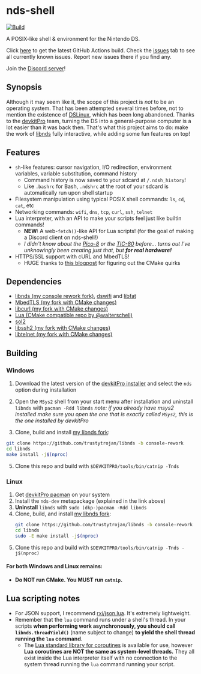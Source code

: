 # nds-shell
[![Build](https://github.com/trustytrojan/nds-shell/actions/workflows/ci.yml/badge.svg)](https://github.com/trustytrojan/nds-shell/actions/workflows/ci.yml)

A POSIX-like shell & environment for the Nintendo DS.

Click [here](https://nightly.link/trustytrojan/nds-shell/workflows/ci/main/nds-shell.zip) to get the latest GitHub Actions build. Check the [issues](https://github.com/trustytrojan/nds-shell/issues) tab to see all currently known issues. Report new issues there if you find any.

Join the [Discord server](https://discord.gg/YNSPCgPnAB)!

## Synopsis
Although it may seem like it, the scope of this project is *not* to be an operating system. That has been attempted several times before, not to mention the existence of [DSLinux](https://www.dslinux.org/), which has been long abandoned. Thanks to the [devkitPro](https://devkitpro.org) team, turning the DS into a general-purpose computer is a lot easier than it was back then. That's what this project aims to do: make the work of [libnds](https://github.com/devkitPro/libnds) fully interactive, while adding some fun features on top!

## Features
- `sh`-like features: cursor navigation, I/O redirection, environment variables, variable substitution, command history
  - Command history is now saved to your sdcard at `/.ndsh_history`!
  - Like `.bashrc` for Bash, `.ndshrc` at the root of your sdcard is automatically run upon shell startup
- Filesystem manipulation using typical POSIX shell commands: `ls`, `cd`, `cat`, etc
- Networking commands: `wifi`, `dns`, `tcp`, `curl`, `ssh`, `telnet`
- Lua interpreter, with an API to make your scripts feel just like builtin commands!
  - **NEW:** A web-`fetch()`-like API for Lua scripts! (for the goal of making a Discord client on nds-shell!)
  - *I didn't know about the [Pico-8](https://www.lexaloffle.com/pico-8.php) or the [TIC-80](https://tic80.com/) before... turns out I've unknowingly been creating just that, but **for real hardware!***
- HTTPS/SSL support with cURL and MbedTLS!
  - HUGE thanks to [this blogpost](https://git.vikingsoftware.com/blog/libcurl-with-mbedtls) for figuring out the CMake quirks

## Dependencies
- [libnds (my console rework fork)](https://github.com/trustytrojan/libnds/tree/console-rework), [dswifi](https://github.com/devkitPro/dswifi) and [libfat](https://github.com/devkitPro/libfat)
- [MbedTLS (my fork with CMake changes)](https://github.com/trustytrojan/mbedtls/tree/3.6.4-nds)
- [libcurl (my fork with CMake changes)](https://github.com/trustytrojan/curl/tree/8.15.0-mbedtls)
- [Lua (CMake compatible repo by @walterschell)](https://github.com/walterschell/Lua)
- [sol2](https://github.com/ThePhD/sol2)
- [libssh2 (my fork with CMake changes)](https://github.com/trustytrojan/libssh2/tree/1.11.1-nds)
- [libtelnet (my fork with CMake changes)](https://github.com/trustytrojan/libtelnet/tree/cmake-changes)

## Building

### Windows
1. Download the latest version of the [devkitPro installer](https://github.com/devkitPro/installer/releases) and select the `nds` option during installation
2. Open the `MSys2` shell from your start menu after installation and uninstall `libnds` with `pacman -Rdd libnds` 
*note: if you already have msys2 installed make sure you open the one that is exactly called `MSys2`, this is the one installed by devkitPro*

3. Clone, build and install [my libnds fork](https://github.com/trustytrojan/libnds/tree/console-rework):
  ```sh
  git clone https://github.com/trustytrojan/libnds -b console-rework
  cd libnds
  make install -j$(nproc)
  ```

5. Clone this repo and build with `$DEVKITPRO/tools/bin/catnip -Tnds`

### Linux
1. Get [devkitPro pacman](https://devkitpro.org/wiki/Getting_Started) on your system
2. Install the `nds-dev` metapackage (explained in the link above)
3. **Uninstall** `libnds` with `sudo (dkp-)pacman -Rdd libnds`
4. Clone, build, and install [my libnds fork](https://github.com/trustytrojan/libnds/tree/console-rework):
   ```sh
   git clone https://github.com/trustytrojan/libnds -b console-rework
   cd libnds
   sudo -E make install -j$(nproc)
   ```
5. Clone this repo and build with `$DEVKITPRO/tools/bin/catnip -Tnds -j$(nproc)`

#### For both Windows and Linux remains:
- **Do NOT run CMake. You MUST run `catnip`.**

## Lua scripting notes
- For JSON support, I recommend [rxi/json.lua](https://github.com/rxi/json.lua). It's extremely lightweight.
- Remember that the `lua` command runs under a shell's thread. In your scripts **when performing work asynchronously, you should call `libnds.threadYield()`** (name subject to change) **to yield the shell thread running the `lua` command**.
  - The [Lua standard library for coroutines](https://www.lua.org/manual/5.4/manual.html#6.2) is available for use, however **Lua coroutines are NOT the same as system-level threads.** They all exist inside the Lua interpreter itself with no connection to the system thread running the `lua` command running your script.
